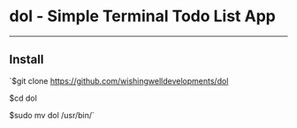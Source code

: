 # dol - Simple Terminal Todo List App
-------------------------------------
## Install

`$git clone https://github.com/wishingwelldevelopments/dol

$cd dol

$sudo mv dol /usr/bin/`
